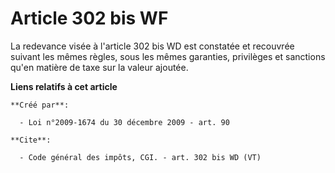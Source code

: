 # Article 302 bis WF

La redevance visée à l'article 302 bis WD est constatée et recouvrée suivant les mêmes règles, sous les mêmes garanties,
privilèges et sanctions qu'en matière de taxe sur la valeur ajoutée.

**Liens relatifs à cet article**

	**Créé par**:

	  - Loi n°2009-1674 du 30 décembre 2009 - art. 90

	**Cite**:

	  - Code général des impôts, CGI. - art. 302 bis WD (VT)
